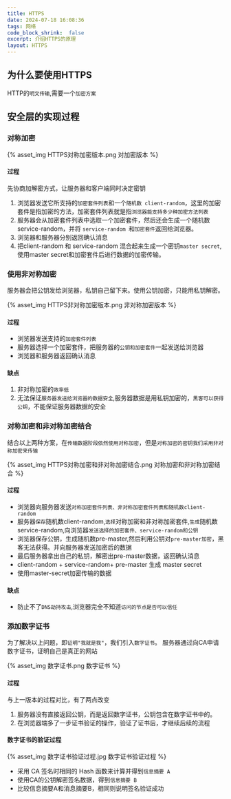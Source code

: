 ```yaml
---
title: HTTPS
date: 2024-07-18 16:08:36
tags: 网络
code_block_shrink:  false
excerpt: 介绍HTTPS的原理
layout: HTTPS
---
```

## 为什么要使用HTTPS
HTTP的`明文传输`,需要一个`加密方案`

## 安全层的实现过程

### 对称加密
{% asset_img HTTPS对称加密版本.png 对加密版本 %}

#### 过程
先协商加解密方式，让服务器和客户端同时决定密钥  
1. 浏览器发送它所支持的`加密套件列表`和一个`随机数 client-random`，这里的加密套件是指加密的方法，加密套件列表就是指`浏览器能支持多少种加密方法列表`
2. 服务器会从加密套件列表中选取一个加密套件，然后还会生成一个随机数 service-random，并将 `service-random `和`加密套件`返回给浏览器。  
3. 浏览器和服务器分别返回确认消息  
4. 把client-random 和 service-random 混合起来生成一个密钥`master secret`,使用master secret和加密套件后进行数据的加密传输。  

### 使用非对称加密

服务器会把公钥发给浏览器，私钥自己留下来。使用公钥加密，只能用私钥解密。

{% asset_img HTTPS非对称加密版本.png 非对称加密版本 %}

#### 过程
- 浏览器发送支持的`加密套件列表`
- 服务器选择一个加密套件，把服务器的`公钥和加密套件`一起发送给浏览器
- 浏览器和服务器返回确认消息

#### 缺点
1. 非对称加密的`效率低`
2. 无法保证`服务器发送给浏览器的数据安全`,服务器数据是用私钥加密的，`黑客可以获得公钥`，不能保证服务器数据的安全


### 对称加密和非对称加密结合
结合以上两种方案，在`传输数据阶段依然使用对称加密`，但是`对称加密的密钥我们采用非对称加密来传输`

{% asset_img HTTPS对称加密和非对称加密结合.png 对称加密和非对称加密结合 %}

#### 过程
- 浏览器向服务器发送`对称加密套件列表、非对称加密套件列表和随机数client-random`
- 服务器`保存`随机数client-random,`选择`对称加密和非对称加密套件,`生成`随机数service-random,向浏览器`发送选择的加密套件、service-random和公钥`
- 浏览器保存公钥，生成随机数pre-master,然后利用公钥对`pre-master加密`，黑客无法获得。并向服务器发送加密后的数据
- 最后服务器拿出自己的私钥，解密出pre-master数据，返回确认消息
- client-random + service-random+ pre-master 生成 master secret
- 使用master-secret加密传输的数据

#### 缺点
- 防止不了`DNS劫持攻击`,浏览器完全不知道`访问的节点是否可以信任`

### 添加数字证书
为了解决以上问题，即`证明"我就是我"`，我们引入`数字证书`。
服务器通过向CA申请数字证书，证明自己是真正的网站

{% asset_img 数字证书.png 数字证书 %}

#### 过程
与上一版本的过程对比，有了两点改变  
1. 服务器没有直接返回公钥，而是返回数字证书，公钥包含在数字证书中的。  
2. 在浏览器端多了一步证书验证的操作，验证了证书后，才继续后续的流程  


#### 数字证书的验证过程
{% asset_img 数字证书验证过程.jpg 数字证书验证过程 %}

- 采用 CA 签名时相同的 Hash 函数来计算并得到`信息摘要 A`
- 使用CA的公钥解密签名数据，得到`信息摘要 B`
- 比较信息摘要A和消息摘要B，相同则说明签名验证成功
